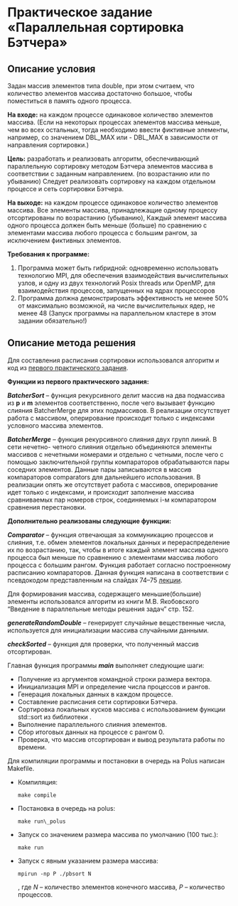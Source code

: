 # Практическое задание «Параллельная сортировка Бэтчера» 

## Описание условия  

Задан массив элементов типа double, при этом считаем, что количество элементов массива достаточно большое, чтобы поместиться в память одного процесса. 

**На входе:** на каждом процессе одинаковое количество элементов массива. (Если на некоторых процессах элементов массива меньше, чем во всех остальных, тогда необходимо ввести фиктивные элементы, например, со значением DBL_MAX или - DBL_MAX в зависимости от направления сортировки.) 

**Цель:** разработать и реализовать алгоритм, обеспечивающий параллельную сортировку методом Бэтчера элементов массива в соответствии с заданным направлением. (по возрастанию или по убыванию) Следует реализовать сортировку на каждом отдельном процессе и сеть сортировки Бэтчера. 

**На выходе:** на каждом процессе одинаковое количество элементов массива. Все элементы массива, принадлежащие одному процессу отсортированы по возрастанию (убыванию), Каждый элемент массива одного процесса должен быть меньше (больше) по сравнению с элементами массива любого процесса с большим рангом, за исключением фиктивных элементов. 

**Требования к программе:** 

1. Программа может быть гибридной: одновременно использовать технологию MPI, для обеспечения взаимодействия вычислительных узлов, и одну из двух технологий Posix threads или OpenMP, для взаимодействия процессов, запущенных на ядрах процессоров 
2. Программа должна демонстрировать эффективность не менее 50% от максимально возможной, на числе вычислительных ядер, не менее 48 (Запуск программы на параллельном кластере в этом задании обязательно!) 

## Описание метода решения 

Для составления расписания сортировки использовался алгоритм и код из [первого практического задания](https://github.com/tsirleo/PHPC/tree/main/Task_1).  

**Функции из первого практического задания:** 

***BatcherSort*** – функция рекурсивного делит массив на два подмассива из **p** и **m** элементов соответственно, после чего вызывает функцию слияния BatcherMerge для этих подмассивов. В реализации отсутствует работа с массивом, оперирование происходит только с индексами условного массива элементов. 

***BatcherMerge*** – функция рекурсивного слияния двух групп линий. В сети нечетно- четного слияния отдельно объединяются элементы массивов с нечетными номерами и отдельно с четными, после чего с помощью заключительной группы компараторов обрабатываются пары соседних элементов. Данные пары записываются в массив компараторов comparators для дальнейшего использования. В реализации опять же отсутствует работа с массивов, оперирование идет только с индексами, и происходит заполнение массива сравниваемых пар номеров строк, соединяемых i-м компаратором сравнения перестановки. 

**Дополнительно реализованы следующие функции:** 

***Comparator*** – функция отвечающая за коммуникацию процессов и слияния, т.е. обмен элементов локальных данных и перераспределение их по возрастанию, так, чтобы в итоге каждый элемент массива одного процесса был меньше по сравнению с элементами массива любого процесса с большим рангом. Функция работает согласно построенному расписанию компараторов. Данная функция написана в соответствии с псевдокодом представленным на слайдах 74–75 [лекции](https://lira.imamod.ru/msu202209/L05_20221017_YakobovskiyMV.pdf). 

Для формирования массива, содержащего меньшие(большие) элементы использовался алгоритм из книги М.В. Якобовского “Введение в параллельные методы решения задач” стр. 152. 

***generateRandomDouble*** – генерирует случайные вещественные числа, используется для инициализации массива случайными данными. 

***checkSorted*** – функция для проверки, что полученный массив отсортирован. 

Главная функция программы ***main*** выполняет следующие шаги: 

- Получение из аргументов командной строки размера вектора. 
- Инициализация MPI и определение числа процессов и рангов. 
- Генерация локальных данных в каждом процессе. 
- Составление расписания сети сортировки Бэтчера. 
- Сортировка локальных кусков массива c использованием функции std::sort из библиотеки <algorithm>. 
- Выполнение параллельного слияния элементов. 
- Сбор итоговых данных на процессе с рангом 0. 
- Проверка, что массив отсортирован и вывод результата работы по времени. 

Для компиляции программы и постановки в очередь на Polus написан Makefile. 

- Компиляция: 
    ```shell
    make compile 
    ```
- Постановка в очередь на polus: 
    ```shell
    make run\_polus
    ```
- Запуск со значением размера массива по умолчанию (100 тыс.): 
    ```shell
    make run
    ```
- Запуск с явным указанием размера массива: 
    ```shell
    mpirun -np P ./pbsort N
    ```
    , где *N* – количество элементов конечного массива, *P* – количество процессов. 
